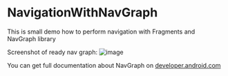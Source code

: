 # NavigationWithNavGraph
This is small demo how to perform navigation with Fragments and NavGraph library

Screenshot of ready nav graph:
![image](https://github.com/HowDidUGetOutOfBounds/NavigationWithNavGraph/assets/61944560/0358c353-e040-4309-a0c4-376ec34f0268)


You can get full documentation about NavGraph on [developer.android.com](https://developer.android.com/guide/navigation/get-started)
